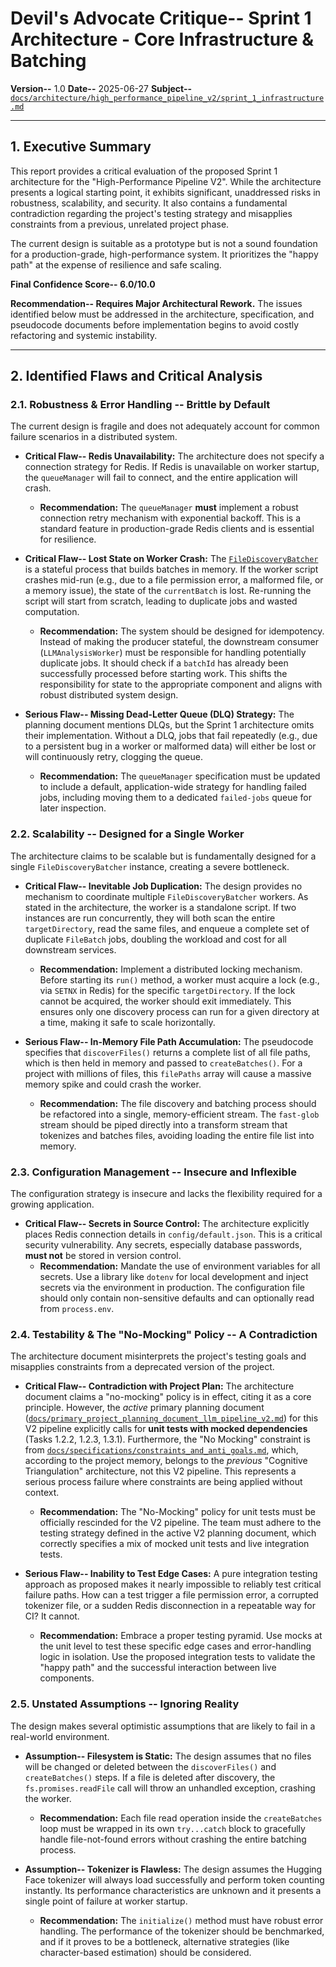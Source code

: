 # Devil's Advocate Critique-- Sprint 1 Architecture - Core Infrastructure & Batching

**Version--** 1.0
**Date--** 2025-06-27
**Subject--** [`docs/architecture/high_performance_pipeline_v2/sprint_1_infrastructure.md`](../architecture/high_performance_pipeline_v2/sprint_1_infrastructure.md)

---

## 1. Executive Summary

This report provides a critical evaluation of the proposed Sprint 1 architecture for the "High-Performance Pipeline V2". While the architecture presents a logical starting point, it exhibits significant, unaddressed risks in robustness, scalability, and security. It also contains a fundamental contradiction regarding the project's testing strategy and misapplies constraints from a previous, unrelated project phase.

The current design is suitable as a prototype but is not a sound foundation for a production-grade, high-performance system. It prioritizes the "happy path" at the expense of resilience and safe scaling.

**Final Confidence Score-- 6.0/10.0**

**Recommendation-- Requires Major Architectural Rework.** The issues identified below must be addressed in the architecture, specification, and pseudocode documents before implementation begins to avoid costly refactoring and systemic instability.

---

## 2. Identified Flaws and Critical Analysis

### 2.1. Robustness & Error Handling -- Brittle by Default

The current design is fragile and does not adequately account for common failure scenarios in a distributed system.

*   **Critical Flaw-- Redis Unavailability:** The architecture does not specify a connection strategy for Redis. If Redis is unavailable on worker startup, the `queueManager` will fail to connect, and the entire application will crash.
    *   **Recommendation:** The `queueManager` **must** implement a robust connection retry mechanism with exponential backoff. This is a standard feature in production-grade Redis clients and is essential for resilience.

*   **Critical Flaw-- Lost State on Worker Crash:** The [`FileDiscoveryBatcher`](../../pseudocode/high_performance_llm_only_pipeline/FileDiscoveryBatcher_pseudocode.md) is a stateful process that builds batches in memory. If the worker script crashes mid-run (e.g., due to a file permission error, a malformed file, or a memory issue), the state of the `currentBatch` is lost. Re-running the script will start from scratch, leading to duplicate jobs and wasted computation.
    *   **Recommendation:** The system should be designed for idempotency. Instead of making the producer stateful, the downstream consumer (`LLMAnalysisWorker`) must be responsible for handling potentially duplicate jobs. It should check if a `batchId` has already been successfully processed before starting work. This shifts the responsibility for state to the appropriate component and aligns with robust distributed system design.

*   **Serious Flaw-- Missing Dead-Letter Queue (DLQ) Strategy:** The planning document mentions DLQs, but the Sprint 1 architecture omits their implementation. Without a DLQ, jobs that fail repeatedly (e.g., due to a persistent bug in a worker or malformed data) will either be lost or will continuously retry, clogging the queue.
    *   **Recommendation:** The `queueManager` specification must be updated to include a default, application-wide strategy for handling failed jobs, including moving them to a dedicated `failed-jobs` queue for later inspection.

### 2.2. Scalability -- Designed for a Single Worker

The architecture claims to be scalable but is fundamentally designed for a single `FileDiscoveryBatcher` instance, creating a severe bottleneck.

*   **Critical Flaw-- Inevitable Job Duplication:** The design provides no mechanism to coordinate multiple `FileDiscoveryBatcher` workers. As stated in the architecture, the worker is a standalone script. If two instances are run concurrently, they will both scan the entire `targetDirectory`, read the same files, and enqueue a complete set of duplicate `FileBatch` jobs, doubling the workload and cost for all downstream services.
    *   **Recommendation:** Implement a distributed locking mechanism. Before starting its `run()` method, a worker must acquire a lock (e.g., via `SETNX` in Redis) for the specific `targetDirectory`. If the lock cannot be acquired, the worker should exit immediately. This ensures only one discovery process can run for a given directory at a time, making it safe to scale horizontally.

*   **Serious Flaw-- In-Memory File Path Accumulation:** The pseudocode specifies that `discoverFiles()` returns a complete list of all file paths, which is then held in memory and passed to `createBatches()`. For a project with millions of files, this `filePaths` array will cause a massive memory spike and could crash the worker.
    *   **Recommendation:** The file discovery and batching process should be refactored into a single, memory-efficient stream. The `fast-glob` stream should be piped directly into a transform stream that tokenizes and batches files, avoiding loading the entire file list into memory.

### 2.3. Configuration Management -- Insecure and Inflexible

The configuration strategy is insecure and lacks the flexibility required for a growing application.

*   **Critical Flaw-- Secrets in Source Control:** The architecture explicitly places Redis connection details in `config/default.json`. This is a critical security vulnerability. Any secrets, especially database passwords, **must not** be stored in version control.
    *   **Recommendation:** Mandate the use of environment variables for all secrets. Use a library like `dotenv` for local development and inject secrets via the environment in production. The configuration file should only contain non-sensitive defaults and can optionally read from `process.env`.

### 2.4. Testability & The "No-Mocking" Policy -- A Contradiction

The architecture document misinterprets the project's testing goals and misapplies constraints from a deprecated version of the project.

*   **Critical Flaw-- Contradiction with Project Plan:** The architecture document claims a "no-mocking" policy is in effect, citing it as a core principle. However, the *active* primary planning document ([`docs/primary_project_planning_document_llm_pipeline_v2.md`](../../primary_project_planning_document_llm_pipeline_v2.md:1)) for this V2 pipeline explicitly calls for **unit tests with mocked dependencies** (Tasks 1.2.2, 1.2.3, 1.3.1). Furthermore, the "No Mocking" constraint is from [`docs/specifications/constraints_and_anti_goals.md`](../../specifications/constraints_and_anti_goals.md:1), which, according to the project memory, belongs to the *previous* "Cognitive Triangulation" architecture, not this V2 pipeline. This represents a serious process failure where constraints are being applied without context.
    *   **Recommendation:** The "No-Mocking" policy for unit tests must be officially rescinded for the V2 pipeline. The team must adhere to the testing strategy defined in the active V2 planning document, which correctly specifies a mix of mocked unit tests and live integration tests.

*   **Serious Flaw-- Inability to Test Edge Cases:** A pure integration testing approach as proposed makes it nearly impossible to reliably test critical failure paths. How can a test trigger a file permission error, a corrupted tokenizer file, or a sudden Redis disconnection in a repeatable way for CI? It cannot.
    *   **Recommendation:** Embrace a proper testing pyramid. Use mocks at the unit level to test these specific edge cases and error-handling logic in isolation. Use the proposed integration tests to validate the "happy path" and the successful interaction between live components.

### 2.5. Unstated Assumptions -- Ignoring Reality

The design makes several optimistic assumptions that are likely to fail in a real-world environment.

*   **Assumption-- Filesystem is Static:** The design assumes that no files will be changed or deleted between the `discoverFiles()` and `createBatches()` steps. If a file is deleted after discovery, the `fs.promises.readFile` call will throw an unhandled exception, crashing the worker.
    *   **Recommendation:** Each file read operation inside the `createBatches` loop must be wrapped in its own `try...catch` block to gracefully handle file-not-found errors without crashing the entire batching process.

*   **Assumption-- Tokenizer is Flawless:** The design assumes the Hugging Face tokenizer will always load successfully and perform token counting instantly. Its performance characteristics are unknown and it presents a single point of failure at worker startup.
    *   **Recommendation:** The `initialize()` method must have robust error handling. The performance of the tokenizer should be benchmarked, and if it proves to be a bottleneck, alternative strategies (like character-based estimation) should be considered.
